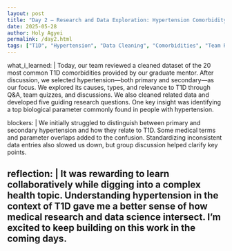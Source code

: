 ```yaml
---
layout: post
title: "Day 2 – Research and Data Exploration: Hypertension Comorbidity in T1D"
date: 2025-05-28
author: Holy Agyei
permalink: /day2.html
tags: ["T1D", "Hypertension", "Data Cleaning", "Comorbidities", "Team Research"]
---
```


what_i_learned: |
  Today, our team reviewed a cleaned dataset of the 20 most common T1D comorbidities provided by our graduate mentor. After discussion, we selected hypertension—both primary and secondary—as our focus. We explored its causes, types, and relevance to T1D through Q&A, team quizzes, and discussions. We also cleaned related data and developed five guiding research questions. One key insight was identifying a top biological parameter commonly found in people with hypertension.

blockers: |
  We initially struggled to distinguish between primary and secondary hypertension and how they relate to T1D. Some medical terms and parameter overlaps added to the confusion. Standardizing inconsistent data entries also slowed us down, but group discussion helped clarify key points.

reflection: |
  It was rewarding to learn collaboratively while digging into a complex health topic. Understanding hypertension in the context of T1D gave me a better sense of how medical research and data science intersect. I’m excited to keep building on this work in the coming days.
---
